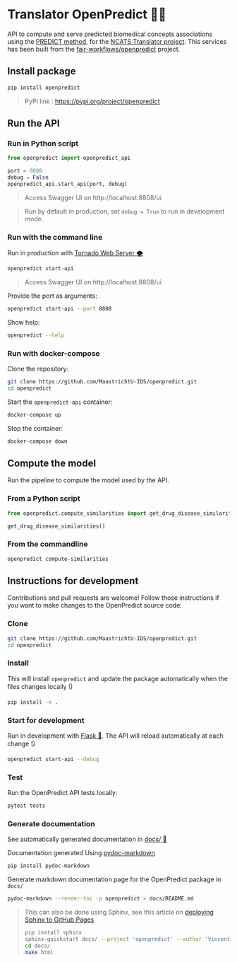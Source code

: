 # Translator OpenPredict 🔮🐍

API to compute and serve predicted biomedical concepts associations using the [PREDICT method](https://www.ncbi.nlm.nih.gov/pmc/articles/PMC3159979/), for the [NCATS Translator project](https://ncats.nih.gov/translator/about). This services has been built from the [fair-workflows/openpredict](https://github.com/fair-workflows/openpredict) project.

## Install package

```bash
pip install openpredict
```

> PyPI link : https://pypi.org/project/openpredict

## Run the API

### Run in Python script 

```python
from openpredict import openpredict_api

port = 8808
debug = False
openpredict_api.start_api(port, debug)
```

> Access Swagger UI on http://localhost:8808/ui

> Run by default in production, set `debug = True` to run in development mode. 

### Run with the command line

Run in production with [Tornado Web Server 🌪️](https://www.tornadoweb.org/en/stable/)

```bash
openpredict start-api
```

> Access Swagger UI on http://localhost:8808/ui

Provide the port as arguments:

```bash
openpredict start-api --port 8808
```

Show help:

```bash
openpredict --help
```

### Run with docker-compose

Clone the repository:

```bash
git clone https://github.com/MaastrichtU-IDS/openpredict.git
cd openpredict
```

Start the `openpredict-api` container:

```bash
docker-compose up
```

Stop the container:

```bash
docker-compose down
```

## Compute the model

Run the pipeline to compute the model used by the API.

### From a Python script

```python
from openpredict.compute_similarities import get_drug_disease_similarities

get_drug_disease_similarities()
```

### From the commandline

```bash
openpredict compute-similarities
```

## Instructions for development

Contributions and pull requests are welcome! Follow those instructions if you want to make changes to the OpenPredict source code:

### Clone

```bash
git clone https://github.com/MaastrichtU-IDS/openpredict.git
cd openpredict
```

### Install

This will install `openpredict` and update the package automatically when the files changes locally 🔃

```bash
pip install -e .
```

### Start for development

Run in development with [Flask 🧪](https://flask.palletsprojects.com/en/1.1.x/). The API will reload automatically at each change 🔃

```bash
openpredict start-api --debug
```

### Test

Run the OpenPredict API tests locally:

```bash
pytest tests
```

### Generate documentation

See automatically generated documentation in [docs/ 📖](docs/) 

Documentation generated Using [pydoc-markdown](https://pydoc-markdown.readthedocs.io/en/latest/)

```bash
pip install pydoc-markdown
```

Generate markdown documentation page for the OpenPredict package in `docs/`

```bash
pydoc-markdown --render-toc -p openpredict > docs/README.md
```

> This can also be done using Sphinx, see this article on [deploying Sphinx to GitHub Pages](https://circleci.com/blog/deploying-documentation-to-github-pages-with-continuous-integration/)
>
> ```bash
> pip install sphinx
> sphinx-quickstart docs/ --project 'openpredict' --author 'Vincent Emonet'
> cd docs/
> make html
> ```